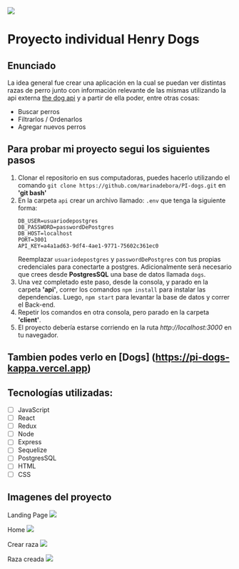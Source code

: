 <p align='left'>
    <img src='https://res.cloudinary.com/deqbqghhq/image/upload/v1664317269/Nuevo_proyecto_14_oybsne.jpg' </img>
</p>

# Proyecto individual Henry Dogs



## Enunciado

La idea general fue crear una aplicación en la cual se puedan ver distintas razas de perro junto con información relevante de las mismas utilizando la api externa [the dog api](https://thedogapi.com/) y a partir de ella poder, entre otras cosas:

  - Buscar perros
  - Filtrarlos / Ordenarlos
  - Agregar nuevos perros

## Para probar mi proyecto segui los siguientes pasos

 1. Clonar el repositorio en sus computadoras, puedes hacerlo utilizando el comando `git clone https://github.com/marinadebora/PI-dogs.git` en <strong>'git bash'</strong>
 2. En la carpeta `api` crear un archivo llamado: `.env` que tenga la siguiente forma:
    ```
    DB_USER=usuariodepostgres
    DB_PASSWORD=passwordDePostgres
    DB_HOST=localhost
    PORT=3001
    API_KEY=a4a1ad63-9df4-4ae1-9771-75602c361ec0
    ```
    Reemplazar `usuariodepostgres` y `passwordDePostgres` con tus propias credenciales para conectarte a postgres.
    Adicionalmente será necesario que crees desde <strong>PostgresSQL</strong> una base de datos llamada `dogs`.
 3. Una vez completado este paso, desde la consola, y parado en la carpeta <strong>'api'</strong>, correr los comandos ```npm install``` para instalar las dependencias. Luego, ```npm start``` para levantar la base de datos y correr el Back-end.
 4. Repetir los comandos en otra consola, pero parado en la carpeta <strong>'client'</strong>.
 5. El proyecto debería estarse corriendo en la ruta <em>http://localhost:3000</em> en tu navegador.
## Tambien podes verlo en [Dogs] (https://pi-dogs-kappa.vercel.app)
## Tecnologías utilizadas:
- [ ] JavaScript
- [ ] React
- [ ] Redux
- [ ] Node
- [ ] Express
- [ ] Sequelize
- [ ] PostgresSQL
- [ ] HTML
- [ ] CSS

## Imagenes del proyecto
Landing Page
<img src ="https://res.cloudinary.com/deqbqghhq/image/upload/v1664317151/298995-alexfas01_cr6lle.jpg"/>

Home
<img src ="https://res.cloudinary.com/deqbqghhq/image/upload/v1664317449/Nuevo_proyecto_15_lqtqko.jpg"/>

Crear raza
<img src ="https://res.cloudinary.com/deqbqghhq/image/upload/v1664317565/Nuevo_proyecto_16_uvhxup.jpg"/>

Raza creada
<img src ="https://res.cloudinary.com/deqbqghhq/image/upload/v1664317737/Nuevo_proyecto_17_kflezi.jpg"/>
